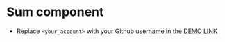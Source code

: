 # Sum component
- Replace `<your_account>` with your Github username in the [DEMO LINK](https://LimonovInsp.github.io/react_sum/)
